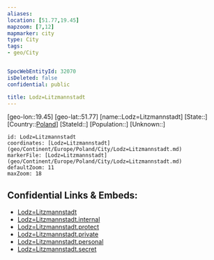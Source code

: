 ```yaml
---
aliases: 
location: [51.77,19.45]
mapzoom: [7,12] 
mapmarker: city 
type: City
tags:
- geo/City


SpocWebEntityId: 32070
isDeleted: false
confidential: public

title: Lodz=Litzmannstadt
---
```

[geo-lon::19.45]
[geo-lat::51.77]
[name::Lodz=Litzmannstadt]
[State::]
[Country::[Poland](geo/Continent/Europe/Poland.md)]
[StateId::]
[Population::]
[Unknown::]


```leaflet
id: Lodz=Litzmannstadt
coordinates: [Lodz=Litzmannstadt](geo/Continent/Europe/Poland/City/Lodz=Litzmannstadt.md)
markerFile: [Lodz=Litzmannstadt](geo/Continent/Europe/Poland/City/Lodz=Litzmannstadt.md)
defaultZoom: 11 
maxZoom: 18
```


## Confidential Links & Embeds: 
- [Lodz=Litzmannstadt](../../../../../../_public/geo/Continent/Europe/Poland/City/Lodz=Litzmannstadt.md) 
- [Lodz=Litzmannstadt.internal](../../../../../../_internal/geo/Continent/Europe/Poland/City/Lodz=Litzmannstadt.internal.md) 
- [Lodz=Litzmannstadt.protect](../../../../../../_protect/geo/Continent/Europe/Poland/City/Lodz=Litzmannstadt.protect.md) 
- [Lodz=Litzmannstadt.private](../../../../../../_private/geo/Continent/Europe/Poland/City/Lodz=Litzmannstadt.private.md) 
- [Lodz=Litzmannstadt.personal](../../../../../../_personal/geo/Continent/Europe/Poland/City/Lodz=Litzmannstadt.personal.md) 
- [Lodz=Litzmannstadt.secret](../../../../../../_secret/geo/Continent/Europe/Poland/City/Lodz=Litzmannstadt.secret.md) 
